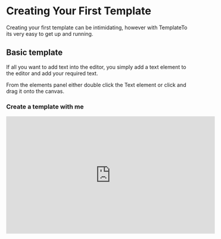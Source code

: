 # Creating Your First Template

Creating your first template can be intimidating, however with TemplateTo its very easy to get up and running. 

## Basic template

If all you want to add text into the editor, you simply add a text element to the editor and add your required text.

From the elements panel either double click the Text element or click and drag it onto the canvas.

### Create a template with me

<iframe width="560" height="315" src="https://www.youtube.com/embed/Aquy1eLA7cM?si=fkynQyw6r7OuNtzY" title="YouTube video player" frameborder="0" allow="accelerometer; autoplay; clipboard-write; encrypted-media; gyroscope; picture-in-picture; web-share" allowfullscreen></iframe>
